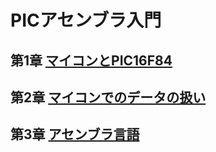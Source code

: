 # PICアセンブラ入門
## 第1章 [マイコンとPIC16F84](https://github.com/thetaru/memorandum/tree/master/Summary/PIC_Assembler/1)
## 第2章 [マイコンでのデータの扱い](https://github.com/thetaru/memorandum/tree/master/Summary/PIC_Assembler/2)
## 第3章 [アセンブラ言語](https://github.com/thetaru/memorandum/tree/master/Summary/PIC_Assembler/3)


